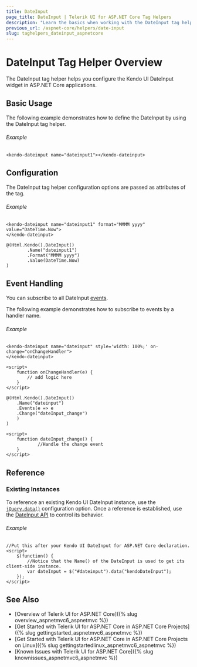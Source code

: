 ```yaml
---
title: DateInput
page_title: DateInput | Telerik UI for ASP.NET Core Tag Helpers
description: "Learn the basics when working with the DateInput tag helper for ASP.NET Core (MVC 6 or ASP.NET Core MVC)."
previous_url: /aspnet-core/helpers/date-input
slug: taghelpers_dateinput_aspnetcore
---
```


# DateInput Tag Helper Overview

The DateInput tag helper helps you configure the Kendo UI DateInput widget in ASP.NET Core applications.

## Basic Usage

The following example demonstrates how to define the DateInput by using the DateInput tag helper.

###### Example

    <kendo-dateinput name="dateinput1"></kendo-dateinput>

## Configuration

The DateInput tag helper configuration options are passed as attributes of the tag.

###### Example

```tab-tagHelper
<kendo-dateinput name="dateinput1" format="MMMM yyyy" value="DateTime.Now">
</kendo-dateinput>
```
```tab-cshtml
@(Html.Kendo().DateInput()
        .Name("dateinput1")
        .Format("MMMM yyyy")
        .Value(DateTime.Now)
)
```


## Event Handling

You can subscribe to all DateInput [events](http://docs.telerik.com/kendo-ui/api/javascript/ui/dateinput#events).

The following example demonstrates how to subscribe to events by a handler name.

###### Example

```tab-tagHelper
<kendo-dateinput name="dateinput" style='width: 100%;' on-change="onChangeHandler">
</kendo-dateinput>

<script>
    function onChangeHandler(e) {
        // add logic here
    }
</script>
```
```tab-Razor
@(Html.Kendo().DateInput()
    .Name("dateinput")
    .Events(e => e
    .Change("dateInput_change")
    )
)

<script>
    function dateInput_change() {
            //Handle the change event
    }
</script>
```


## Reference

### Existing Instances

To reference an existing Kendo UI DateInput instance, use the [`jQuery.data()`](http://api.jquery.com/jQuery.data/) configuration option. Once a reference is established, use the [DateInput API](http://docs.telerik.com/kendo-ui/api/javascript/ui/dateinput#methods) to control its behavior.

###### Example

    //Put this after your Kendo UI DateInput for ASP.NET Core declaration.
    <script>
        $(function() {
            //Notice that the Name() of the DateInput is used to get its client-side instance.
            var dateInput = $("#dateinput").data("kendoDateInput");
        });
    </script>


## See Also

* [Overview of Telerik UI for ASP.NET Core]({% slug overview_aspnetmvc6_aspnetmvc %})
* [Get Started with Telerik UI for ASP.NET Core in ASP.NET Core Projects]({% slug gettingstarted_aspnetmvc6_aspnetmvc %})
* [Get Started with Telerik UI for ASP.NET Core in ASP.NET Core Projects on Linux]({% slug gettingstartedlinux_aspnetmvc6_aspnetmvc %})
* [Known Issues with Telerik UI for ASP.NET Core]({% slug knownissues_aspnetmvc6_aspnetmvc %})
